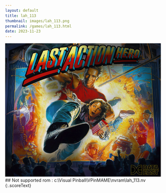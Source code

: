 ```yaml
---
layout: default
title: lah_113
thumbnail: images/lah_113.png
permalink: /games/lah_113.html
date: 2023-11-23
---
```


<img src="../images/lah_113.png" class="gameThumbnail img-fluid mx-auto align-middle">
## Not supported rom : c:\Visual Pinball\VPinMAME\nvram\lah_113.nv
{:.scoreText}

